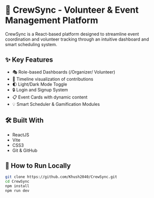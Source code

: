 # 🚀 CrewSync - Volunteer & Event Management Platform

CrewSync is a React-based platform designed to streamline event coordination and volunteer tracking through an intuitive dashboard and smart scheduling system.

## ✨ Key Features
- 🎭 Role-based Dashboards (/Organizer/ Volunteer)
- 📅 Timeline visualization of contributions
- 🌓 Light/Dark Mode Toggle
- 🔒 Login and Signup System
- 📋 Event Cards with dynamic content
- 💡 Smart Scheduler & Gamification Modules

## 🛠 Built With
- ReactJS
- Vite
- CSS3
- Git & GitHub

## 🚀 How to Run Locally
```bash
git clone https://github.com/Khush2040/CrewSync.git
cd CrewSync
npm install
npm run dev
